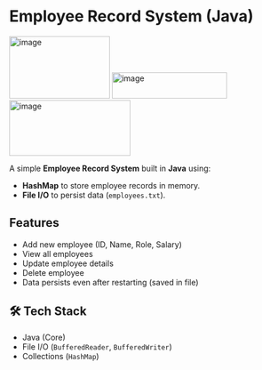 #  Employee Record System (Java)

<img width="181" height="112" alt="image" src="https://github.com/user-attachments/assets/6aa19cc6-4fb9-428e-bc16-386585deaeef" />  <img width="207" height="47" alt="image" src="https://github.com/user-attachments/assets/6dccd5c9-dc7a-4ce8-ad28-4a7e7dc81594" />
<img width="218" height="100" alt="image" src="https://github.com/user-attachments/assets/4843d105-1a24-419e-bc41-5907abe5ed30" />

 
A simple **Employee Record System** built in **Java** using:
- **HashMap** to store employee records in memory.
- **File I/O** to persist data (`employees.txt`).

##  Features
- Add new employee (ID, Name, Role, Salary)
- View all employees
- Update employee details
- Delete employee
- Data persists even after restarting (saved in file)

## 🛠️ Tech Stack
- Java (Core)
- File I/O (`BufferedReader`, `BufferedWriter`)
- Collections (`HashMap`)

